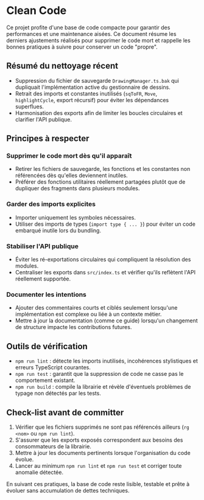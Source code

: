 # Clean Code

Ce projet profite d'une base de code compacte pour garantir des performances et une maintenance aisées. Ce document résume les derniers ajustements réalisés pour supprimer le code mort et rappelle les bonnes pratiques à suivre pour conserver un code "propre".

## Résumé du nettoyage récent

- Suppression du fichier de sauvegarde `DrawingManager.ts.bak` qui dupliquait l'implémentation active du gestionnaire de dessins.
- Retrait des imports et constantes inutilisés (`sqToFR`, `Move`, `highlightCycle`, export récursif) pour éviter les dépendances superflues.
- Harmonisation des exports afin de limiter les boucles circulaires et clarifier l'API publique.

## Principes à respecter

### Supprimer le code mort dès qu'il apparaît
- Retirer les fichiers de sauvegarde, les fonctions et les constantes non référencées dès qu'elles deviennent inutiles.
- Préférer des fonctions utilitaires réellement partagées plutôt que de dupliquer des fragments dans plusieurs modules.

### Garder des imports explicites
- Importer uniquement les symboles nécessaires.
- Utiliser des imports de types (`import type { ... }`) pour éviter un code embarqué inutile lors du bundling.

### Stabiliser l'API publique
- Éviter les ré-exportations circulaires qui compliquent la résolution des modules.
- Centraliser les exports dans `src/index.ts` et vérifier qu'ils reflètent l'API réellement supportée.

### Documenter les intentions
- Ajouter des commentaires courts et ciblés seulement lorsqu'une implémentation est complexe ou liée à un contexte métier.
- Mettre à jour la documentation (comme ce guide) lorsqu'un changement de structure impacte les contributions futures.

## Outils de vérification

- `npm run lint` : détecte les imports inutilisés, incohérences stylistiques et erreurs TypeScript courantes.
- `npm run test` : garantit que la suppression de code ne casse pas le comportement existant.
- `npm run build` : compile la librairie et révèle d'éventuels problèmes de typage non détectés par les tests.

## Check-list avant de committer

1. Vérifier que les fichiers supprimés ne sont pas référencés ailleurs (`rg <nom>` ou `npm run lint`).
2. S'assurer que les exports exposés correspondent aux besoins des consommateurs de la librairie.
3. Mettre à jour les documents pertinents lorsque l'organisation du code évolue.
4. Lancer au minimum `npm run lint` et `npm run test` et corriger toute anomalie détectée.

En suivant ces pratiques, la base de code reste lisible, testable et prête à évoluer sans accumulation de dettes techniques.
